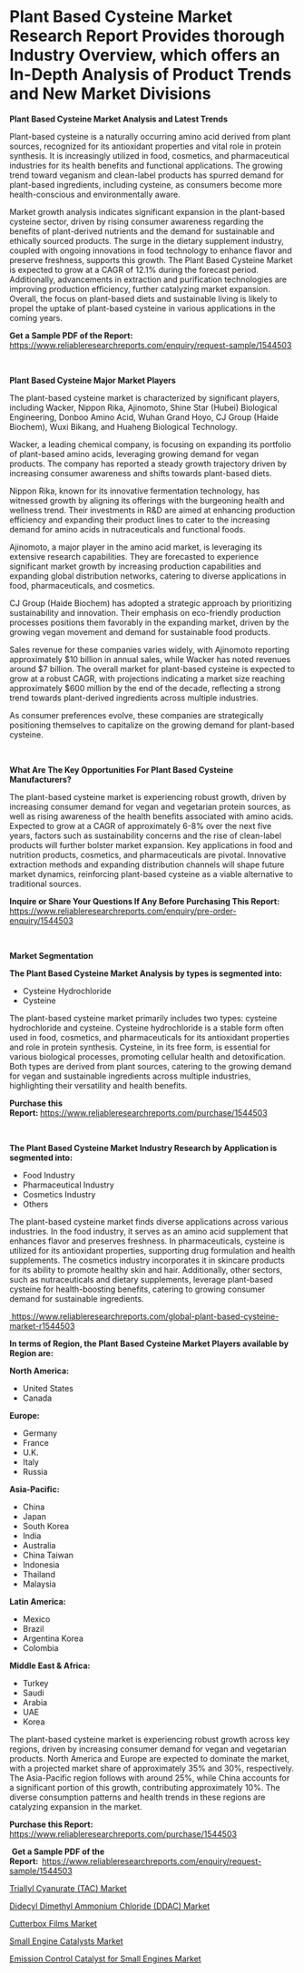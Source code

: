 <p><h1>Plant Based Cysteine Market Research Report Provides thorough Industry Overview, which offers an In-Depth Analysis of Product Trends and New Market Divisions</h1></p><p><strong>Plant Based Cysteine Market Analysis and Latest Trends</strong></p>
<p><p>Plant-based cysteine is a naturally occurring amino acid derived from plant sources, recognized for its antioxidant properties and vital role in protein synthesis. It is increasingly utilized in food, cosmetics, and pharmaceutical industries for its health benefits and functional applications. The growing trend toward veganism and clean-label products has spurred demand for plant-based ingredients, including cysteine, as consumers become more health-conscious and environmentally aware.</p><p>Market growth analysis indicates significant expansion in the plant-based cysteine sector, driven by rising consumer awareness regarding the benefits of plant-derived nutrients and the demand for sustainable and ethically sourced products. The surge in the dietary supplement industry, coupled with ongoing innovations in food technology to enhance flavor and preserve freshness, supports this growth. The Plant Based Cysteine Market is expected to grow at a CAGR of 12.1% during the forecast period. Additionally, advancements in extraction and purification technologies are improving production efficiency, further catalyzing market expansion. Overall, the focus on plant-based diets and sustainable living is likely to propel the uptake of plant-based cysteine in various applications in the coming years.</p></p>
<p><strong>Get a Sample PDF of the Report:&nbsp;</strong> <a href="https://www.reliableresearchreports.com/enquiry/request-sample/1544503?utm_campaign=37&utm_medium=2&utm_source=Github&utm_content=ia&utm_term=01022025&utm_id=plant-based-cysteine">https://www.reliableresearchreports.com/enquiry/request-sample/1544503</a></p>
<p>&nbsp;</p>
<p><strong>Plant Based Cysteine Major Market Players</strong></p>
<p><p>The plant-based cysteine market is characterized by significant players, including Wacker, Nippon Rika, Ajinomoto, Shine Star (Hubei) Biological Engineering, Donboo Amino Acid, Wuhan Grand Hoyo, CJ Group (Haide Biochem), Wuxi Bikang, and Huaheng Biological Technology. </p><p>Wacker, a leading chemical company, is focusing on expanding its portfolio of plant-based amino acids, leveraging growing demand for vegan products. The company has reported a steady growth trajectory driven by increasing consumer awareness and shifts towards plant-based diets.</p><p>Nippon Rika, known for its innovative fermentation technology, has witnessed growth by aligning its offerings with the burgeoning health and wellness trend. Their investments in R&D are aimed at enhancing production efficiency and expanding their product lines to cater to the increasing demand for amino acids in nutraceuticals and functional foods.</p><p>Ajinomoto, a major player in the amino acid market, is leveraging its extensive research capabilities. They are forecasted to experience significant market growth by increasing production capabilities and expanding global distribution networks, catering to diverse applications in food, pharmaceuticals, and cosmetics.</p><p>CJ Group (Haide Biochem) has adopted a strategic approach by prioritizing sustainability and innovation. Their emphasis on eco-friendly production processes positions them favorably in the expanding market, driven by the growing vegan movement and demand for sustainable food products.</p><p>Sales revenue for these companies varies widely, with Ajinomoto reporting approximately $10 billion in annual sales, while Wacker has noted revenues around $7 billion. The overall market for plant-based cysteine is expected to grow at a robust CAGR, with projections indicating a market size reaching approximately $600 million by the end of the decade, reflecting a strong trend towards plant-derived ingredients across multiple industries. </p><p>As consumer preferences evolve, these companies are strategically positioning themselves to capitalize on the growing demand for plant-based cysteine.</p></p>
<p>&nbsp;</p>
<p><strong>What Are The Key Opportunities For Plant Based Cysteine Manufacturers?</strong></p>
<p><p>The plant-based cysteine market is experiencing robust growth, driven by increasing consumer demand for vegan and vegetarian protein sources, as well as rising awareness of the health benefits associated with amino acids. Expected to grow at a CAGR of approximately 6-8% over the next five years, factors such as sustainability concerns and the rise of clean-label products will further bolster market expansion. Key applications in food and nutrition products, cosmetics, and pharmaceuticals are pivotal. Innovative extraction methods and expanding distribution channels will shape future market dynamics, reinforcing plant-based cysteine as a viable alternative to traditional sources.</p></p>
<p><strong>Inquire or Share Your Questions If Any Before Purchasing This Report:</strong> <a href="https://www.reliableresearchreports.com/enquiry/pre-order-enquiry/1544503?utm_campaign=37&utm_medium=2&utm_source=Github&utm_content=ia&utm_term=01022025&utm_id=plant-based-cysteine">https://www.reliableresearchreports.com/enquiry/pre-order-enquiry/1544503</a></p>
<p>&nbsp;</p>
<p><strong>Market Segmentation</strong></p>
<p><strong>The Plant Based Cysteine Market Analysis by types is segmented into:</strong></p>
<p><ul><li>Cysteine Hydrochloride</li><li>Cysteine</li></ul></p>
<p><p>The plant-based cysteine market primarily includes two types: cysteine hydrochloride and cysteine. Cysteine hydrochloride is a stable form often used in food, cosmetics, and pharmaceuticals for its antioxidant properties and role in protein synthesis. Cysteine, in its free form, is essential for various biological processes, promoting cellular health and detoxification. Both types are derived from plant sources, catering to the growing demand for vegan and sustainable ingredients across multiple industries, highlighting their versatility and health benefits.</p></p>
<p><strong>Purchase this Report:&nbsp;</strong><a href="https://www.reliableresearchreports.com/purchase/1544503?utm_campaign=37&utm_medium=2&utm_source=Github&utm_content=ia&utm_term=01022025&utm_id=plant-based-cysteine">https://www.reliableresearchreports.com/purchase/1544503</a></p>
<p>&nbsp;</p>
<p><strong>The Plant Based Cysteine Market Industry Research by Application is segmented into:</strong></p>
<p><ul><li>Food Industry</li><li>Pharmaceutical Industry</li><li>Cosmetics Industry</li><li>Others</li></ul></p>
<p><p>The plant-based cysteine market finds diverse applications across various industries. In the food industry, it serves as an amino acid supplement that enhances flavor and preserves freshness. In pharmaceuticals, cysteine is utilized for its antioxidant properties, supporting drug formulation and health supplements. The cosmetics industry incorporates it in skincare products for its ability to promote healthy skin and hair. Additionally, other sectors, such as nutraceuticals and dietary supplements, leverage plant-based cysteine for health-boosting benefits, catering to growing consumer demand for sustainable ingredients.</p></p>
<p><a href="https://www.reliableresearchreports.com/global-plant-based-cysteine-market-r1544503?utm_campaign=37&utm_medium=2&utm_source=Github&utm_content=ia&utm_term=01022025&utm_id=plant-based-cysteine">&nbsp;https://www.reliableresearchreports.com/global-plant-based-cysteine-market-r1544503</a></p>
<p><strong>In terms of Region, the Plant Based Cysteine Market Players available by Region are:</strong></p>
<p>
    <p> <strong> North America: </strong>
        <ul>
            <li>United States</li>
            <li>Canada</li>
        </ul>
        </p> 
    <p> <strong> Europe: </strong>
        <ul>
            <li>Germany</li>
            <li>France</li>
            <li>U.K.</li>
            <li>Italy</li>
            <li>Russia</li>
        </ul>
        </p> 
    <p> <strong> Asia-Pacific: </strong>
        <ul>
            <li>China</li>
            <li>Japan</li>
            <li>South Korea</li>
            <li>India</li>
            <li>Australia</li>
            <li>China Taiwan</li>
            <li>Indonesia</li>
            <li>Thailand</li>
            <li>Malaysia</li>
        </ul>
        </p> 
    <p> <strong> Latin America: </strong>
        <ul>
            <li>Mexico</li>
            <li>Brazil</li>
            <li>Argentina Korea</li>
            <li>Colombia</li>
        </ul>
        </p> 
    <p> <strong> Middle East & Africa: </strong>
        <ul>
            <li>Turkey</li>
            <li>Saudi</li>
            <li>Arabia</li>
            <li>UAE</li>
            <li>Korea</li>
        </ul>
    </p>
    </p>
<p><p>The plant-based cysteine market is experiencing robust growth across key regions, driven by increasing consumer demand for vegan and vegetarian products. North America and Europe are expected to dominate the market, with a projected market share of approximately 35% and 30%, respectively. The Asia-Pacific region follows with around 25%, while China accounts for a significant portion of this growth, contributing approximately 10%. The diverse consumption patterns and health trends in these regions are catalyzing expansion in the market.</p></p>
<p><strong>Purchase this Report: </strong><a href="https://www.reliableresearchreports.com/purchase/1544503?utm_campaign=37&utm_medium=2&utm_source=Github&utm_content=ia&utm_term=01022025&utm_id=plant-based-cysteine">https://www.reliableresearchreports.com/purchase/1544503</a></p>
<p>&nbsp;<strong>Get a Sample PDF of the Report:&nbsp;&nbsp;</strong><a href="https://www.reliableresearchreports.com/enquiry/request-sample/1544503?utm_campaign=37&utm_medium=2&utm_source=Github&utm_content=ia&utm_term=01022025&utm_id=plant-based-cysteine">https://www.reliableresearchreports.com/enquiry/request-sample/1544503</a></p>
<p><strong></strong></p>
<p><p><a href="https://github.com/ramraomeyie/Market-Research-Report-List-1/blob/main/triallyl-cyanurate-tac-market.md?utm_campaign=37&utm_medium=2&utm_source=Github&utm_content=ia&utm_term=01022025&utm_id=plant-based-cysteine">Triallyl Cyanurate (TAC) Market</a></p><p><a href="https://github.com/vitrilaoire/Market-Research-Report-List-1/blob/main/didecyl-dimethyl-ammonium-chloride-ddac-market.md?utm_campaign=37&utm_medium=2&utm_source=Github&utm_content=ia&utm_term=01022025&utm_id=plant-based-cysteine">Didecyl Dimethyl Ammonium Chloride (DDAC) Market</a></p><p><a href="https://github.com/maclarensidney/Market-Research-Report-List-1/blob/main/cutterbox-films-market.md?utm_campaign=37&utm_medium=2&utm_source=Github&utm_content=ia&utm_term=01022025&utm_id=plant-based-cysteine">Cutterbox Films Market</a></p><p><a href="https://github.com/nabadeneme/Market-Research-Report-List-1/blob/main/small-engine-catalysts-market.md?utm_campaign=37&utm_medium=2&utm_source=Github&utm_content=ia&utm_term=01022025&utm_id=plant-based-cysteine">Small Engine Catalysts Market</a></p><p><a href="https://github.com/ovtkosle/Market-Research-Report-List-1/blob/main/emission-control-catalyst-for-small-engines-market.md?utm_campaign=37&utm_medium=2&utm_source=Github&utm_content=ia&utm_term=01022025&utm_id=plant-based-cysteine">Emission Control Catalyst for Small Engines Market</a></p></p>
